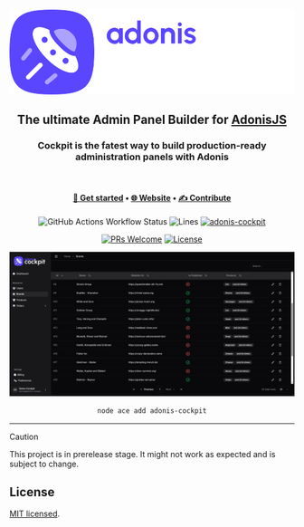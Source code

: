 <div align="center">
<br/>
  
[![Adonis Cockpit](https://github.com/kerwanp/adonis-cockpit/blob/main/.github/images/logo-horizontal.png?raw=true)](https://adonis-cockpit.com)

## The ultimate Admin Panel Builder for [AdonisJS](https://adonisjs.com/)

### Cockpit is the fatest way to build production-ready administration panels with Adonis

<br/>
</div>

<div align="center">

#### [🚀 Get started](https://adonis-cockpit.com/docs/getting-started/installation) • [🌐 Website](https://adonis-cockpit.com/docs/getting-started/installation) • [✍ Contribute](./CONTRIBUTING.md)

![GitHub Actions Workflow Status](https://img.shields.io/github/actions/workflow/status/kerwanp/adonis-cockpit/test?style=flat-square&label=tests)
![Lines](https://img.shields.io/badge/coverage-20.32%25-red.svg?style=flat-square) [![adonis-cockpit](https://img.shields.io/npm/v/adonis-cockpit?style=flat-square)](https://www.npmjs.com/package/adonis-cockpit)

[![PRs Welcome](https://img.shields.io/badge/PRs-Are%20welcome-brightgreen.svg?style=flat-square)](https://makeapullrequest.com) [![License](https://img.shields.io/github/license/kerwanp/adonis-cockpit?label=License&style=flat-square)](LICENCE)

![Screenshot](https://github.com/kerwanp/adonis-cockpit/blob/main/.github/images/screenshot.png?raw=true)

```sh
node ace add adonis-cockpit
```

</div>

---

> [!CAUTION]
> This project is in prerelease stage. It might not work as expected and is subject to change.

## License

[MIT licensed](LICENSE.md).
